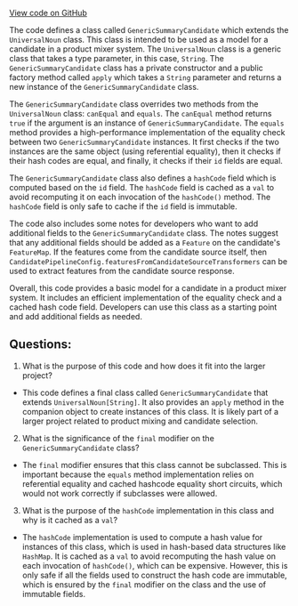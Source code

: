 [View code on GitHub](https://github.com/misbahsy/the-algorithm/product-mixer/component-library/src/main/scala/com/twitter/product_mixer/component_library/model/candidate/GenericSummaryCandidate.scala)

The code defines a class called `GenericSummaryCandidate` which extends the `UniversalNoun` class. This class is intended to be used as a model for a candidate in a product mixer system. The `UniversalNoun` class is a generic class that takes a type parameter, in this case, `String`. The `GenericSummaryCandidate` class has a private constructor and a public factory method called `apply` which takes a `String` parameter and returns a new instance of the `GenericSummaryCandidate` class.

The `GenericSummaryCandidate` class overrides two methods from the `UniversalNoun` class: `canEqual` and `equals`. The `canEqual` method returns `true` if the argument is an instance of `GenericSummaryCandidate`. The `equals` method provides a high-performance implementation of the equality check between two `GenericSummaryCandidate` instances. It first checks if the two instances are the same object (using referential equality), then it checks if their hash codes are equal, and finally, it checks if their `id` fields are equal.

The `GenericSummaryCandidate` class also defines a `hashCode` field which is computed based on the `id` field. The `hashCode` field is cached as a `val` to avoid recomputing it on each invocation of the `hashCode()` method. The `hashCode` field is only safe to cache if the `id` field is immutable.

The code also includes some notes for developers who want to add additional fields to the `GenericSummaryCandidate` class. The notes suggest that any additional fields should be added as a `Feature` on the candidate's `FeatureMap`. If the features come from the candidate source itself, then `CandidatePipelineConfig.featuresFromCandidateSourceTransformers` can be used to extract features from the candidate source response.

Overall, this code provides a basic model for a candidate in a product mixer system. It includes an efficient implementation of the equality check and a cached hash code field. Developers can use this class as a starting point and add additional fields as needed.
## Questions: 
 1. What is the purpose of this code and how does it fit into the larger project?
- This code defines a final class called `GenericSummaryCandidate` that extends `UniversalNoun[String]`. It also provides an `apply` method in the companion object to create instances of this class. It is likely part of a larger project related to product mixing and candidate selection.

2. What is the significance of the `final` modifier on the `GenericSummaryCandidate` class?
- The `final` modifier ensures that this class cannot be subclassed. This is important because the `equals` method implementation relies on referential equality and cached hashcode equality short circuits, which would not work correctly if subclasses were allowed.

3. What is the purpose of the `hashCode` implementation in this class and why is it cached as a `val`?
- The `hashCode` implementation is used to compute a hash value for instances of this class, which is used in hash-based data structures like `HashMap`. It is cached as a `val` to avoid recomputing the hash value on each invocation of `hashCode()`, which can be expensive. However, this is only safe if all the fields used to construct the hash code are immutable, which is ensured by the `final` modifier on the class and the use of immutable fields.